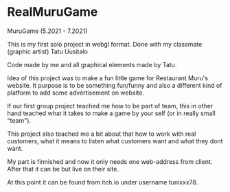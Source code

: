 # RealMuruGame

MuruGame (5.2021 - 7.2021)

This is my first solo project in webgl format.
Done with my classmate (graphic artist) Tatu Uusitalo

Code made by me and all graphical elements made by Tatu.

Idea of this project was to make a fun little game for Restaurant Muru's website. It purpose is to be something fun/funny and also 
a different kind of platform to add some advertisement on website.

If our first group project teached me how to be part of team, this in other hand teached what it takes to make a game by your self (or in really small "team").

This project also teached me a bit about that how to work with real customers, what it means to listen what customers want and what they dont want.

My part is finnished and now it only needs one web-address from client. After that it can be but live on their site.

At this point it can be found from itch.io under username tunixxx78.
